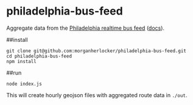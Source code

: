 # philadelphia-bus-feed

Aggregate data from the [Philadelphia realtime bus feed](http://www3.septa.org/hackathon/TransitViewAll/) ([docs](http://www3.septa.org/hackathon/)).

##install

```
git clone git@github.com:morganherlocker/philadelphia-bus-feed.git
cd philadelphia-bus-feed
npm install
```

##run

```
node index.js
```

This will create hourly geojson files with aggregated route data in `./out`.
